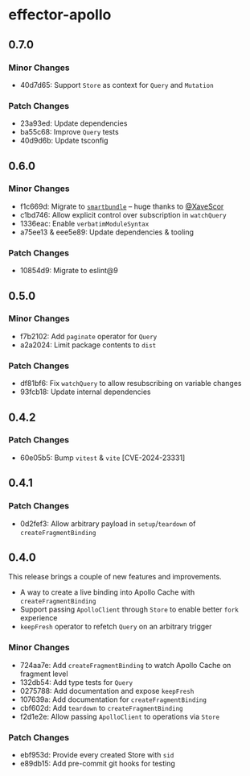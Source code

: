 # effector-apollo

## 0.7.0

### Minor Changes

- 40d7d65: Support `Store` as context for `Query` and `Mutation`

### Patch Changes

- 23a93ed: Update dependencies
- ba55c68: Improve `Query` tests
- 40d9d6b: Update tsconfig

## 0.6.0

### Minor Changes

- f1c669d: Migrate to [`smartbundle`](https://github.com/XaveScor/smartbundle) – huge thanks to [@XaveScor](https://github.com/XaveScor/)
- c1bd746: Allow explicit control over subscription in `watchQuery`
- 1336eac: Enable `verbatimModuleSyntax`
- a75ee13 & eee5e89: Update dependencies & tooling

### Patch Changes

- 10854d9: Migrate to eslint@9

## 0.5.0

### Minor Changes

- f7b2102: Add `paginate` operator for `Query`
- a2a2024: Limit package contents to `dist`

### Patch Changes

- df81bf6: Fix `watchQuery` to allow resubscribing on variable changes
- 93fcb18: Update internal dependencies

## 0.4.2

### Patch Changes

- 60e05b5: Bump `vitest` & `vite` [CVE-2024-23331]

## 0.4.1

### Patch Changes

- 0d2fef3: Allow arbitrary payload in `setup`/`teardown` of `createFragmentBinding`

## 0.4.0

This release brings a couple of new features and improvements.

- A way to create a live binding into Apollo Cache with `createFragmentBinding`
- Support passing `ApolloClient` through `Store` to enable better `fork` experience
- `keepFresh` operator to refetch `Query` on an arbitrary trigger

### Minor Changes

- 724aa7e: Add `createFragmentBinding` to watch Apollo Cache on fragment level
- 132db54: Add type tests for `Query`
- 0275788: Add documentation and expose `keepFresh`
- 107639a: Add documentation for `createFragmentBinding`
- cbf602d: Add `teardown` to `createFragmentBinding`
- f2d1e2e: Allow passing `ApolloClient` to operations via `Store`

### Patch Changes

- ebf953d: Provide every created Store with `sid`
- e89db15: Add pre-commit git hooks for testing
